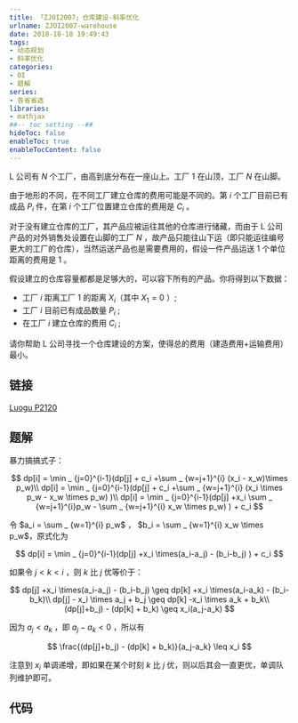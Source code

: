 ```yaml
---
title: 「ZJOI2007」仓库建设-斜率优化
urlname: ZJOI2007-warehouse
date: 2018-10-18 19:49:43
tags:
- 动态规划
- 斜率优化
categories: 
- OI
- 题解
series:
- 各省省选
libraries:
- mathjax 
##-- toc setting --##
hideToc: false
enableToc: true
enableTocContent: false
---
```


L 公司有 $N$ 个工厂，由高到底分布在一座山上。工厂 $1$ 在山顶，工厂 $N$ 在山脚。 

由于地形的不同，在不同工厂建立仓库的费用可能是不同的。第 $i$  个工厂目前已有成品 $P_i$ 件，在第 $i$ 个工厂位置建立仓库的费用是 $C_i$ 。

对于没有建立仓库的工厂，其产品应被运往其他的仓库进行储藏，而由于 L 公司产品的对外销售处设置在山脚的工厂 $N$ ，故产品只能往山下运（即只能运往编号更大的工厂的仓库），当然运送产品也是需要费用的，假设一件产品运送 $1$ 个单位距离的费用是 $1$ 。

假设建立的仓库容量都都是足够大的，可以容下所有的产品。你将得到以下数据：

-   工厂 $i$ 距离工厂 $1$ 的距离 $X_i$（其中 $X_1=0$ ）;
-   工厂 $i$ 目前已有成品数量 $P_i$ ;
-   在工厂 $i$ 建立仓库的费用 $C_i$ ;

请你帮助 L 公司寻找一个仓库建设的方案，使得总的费用（建造费用+运输费用）最小。

<!--more-->

## 链接

[Luogu P2120](https://www.luogu.org/problemnew/show/P2120)

## 题解

暴力搞搞式子：

$$
dp[i] = \min _ {j=0}^{i-1}(dp[j] + c_i +\sum _ {w=j+1}^{i} (x_i - x_w)\times p_w)\\
dp[i] = \min _ {j=0}^{i-1}(dp[j] + c_i +\sum _ {w=j+1}^{i} (x_i \times p_w - x_w \times p_w) )\\
dp[i] = \min _ {j=0}^{i-1}(dp[j]  +x_i \sum _ {w=j+1}^{i}p_w - \sum _ {w=j+1}^{i} x_w \times p_w) ) + c_i $$

令 $a_i = \sum _ {w=1}^{i} p_w$ ， $b_i = \sum _ {w=1}^{i} x_w \times p_w$，原式化为

$$
dp[i] = \min _ {j=0}^{i-1}(dp[j]  +x_i \times(a_i-a_j) - (b_i-b_j) ) + c_i 
$$

如果令 $j < k < i$ ，则 $k$ 比 $j$ 优等价于：

$$
dp[j]  +x_i \times(a_i-a_j) - (b_i-b_j) \geq dp[k]  +x_i \times(a_i-a_k) - (b_i-b_k)\\
dp[j] - x_i \times a_j  + b_j \geq dp[k]  -x_i \times a_k + b_k\\
(dp[j]+b_j) - (dp[k] + b_k) \geq x_i(a_j-a_k)
$$

因为 $a_j < a_k$ ，即 $a_j - a_k < 0$ ，所以有

$$
\frac{(dp[j]+b_j) - (dp[k] + b_k)}{a_j-a_k} \leq x_i
$$

注意到 $x_i$ 单调递增，即如果在某个时刻 $k$ 比 $j$ 优，则以后其会一直更优，单调队列维护即可。

## 代码


```cpp

```


